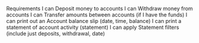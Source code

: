 Requirements I can Deposit money to accounts I can Withdraw money from accounts I can Transfer amounts between accounts (if I have the
funds)
I can print out an Account balance slip (date, time, balance)
I can print a statement of account activity (statement)
I can apply Statement filters (include just deposits, withdrawal, date)

